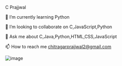 C Prajjwal

🌱 I’m currently learning Python

👯 I’m looking to collaborate on C,JavaScript,Python

💬 Ask me about C,Java,Python,HTML,CSS,JavaScript

📫 How to reach me chitragarprajjwal2@gmail.com

![image](https://github.com/user-attachments/assets/16f6de17-7642-48e0-9106-2d47368cfd4f)
